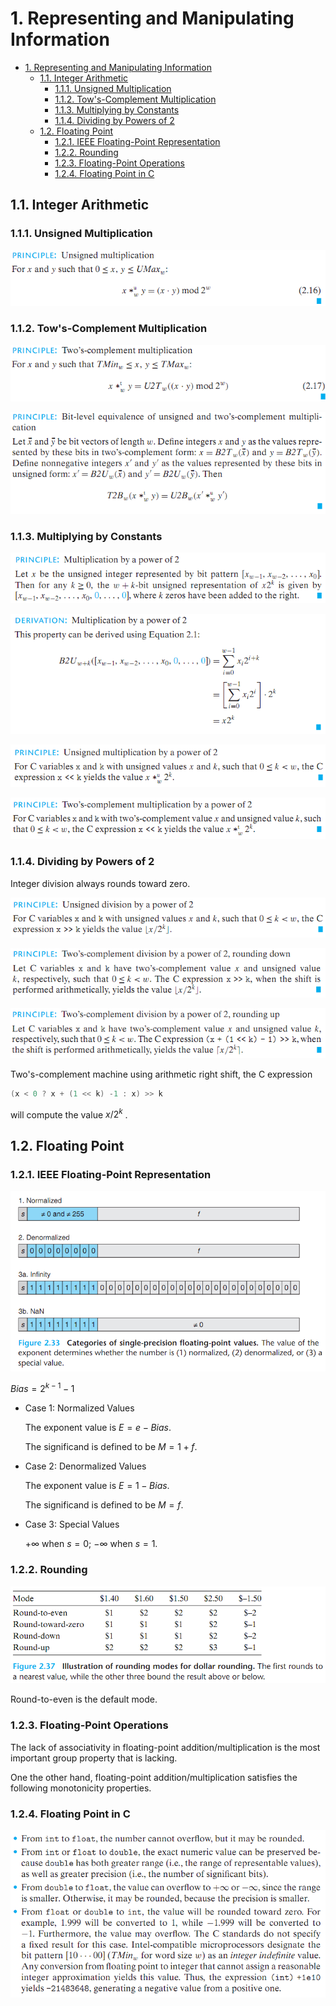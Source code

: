 # 1. Representing and Manipulating Information

<!-- TOC -->

- [1. Representing and Manipulating Information](#1-representing-and-manipulating-information)
  - [1.1. Integer Arithmetic](#11-integer-arithmetic)
    - [1.1.1. Unsigned Multiplication](#111-unsigned-multiplication)
    - [1.1.2. Tow's-Complement Multiplication](#112-tows-complement-multiplication)
    - [1.1.3. Multiplying by Constants](#113-multiplying-by-constants)
    - [1.1.4. Dividing by Powers of 2](#114-dividing-by-powers-of-2)
  - [1.2. Floating Point](#12-floating-point)
    - [1.2.1. IEEE Floating-Point Representation](#121-ieee-floating-point-representation)
    - [1.2.2. Rounding](#122-rounding)
    - [1.2.3. Floating-Point Operations](#123-floating-point-operations)
    - [1.2.4. Floating Point in C](#124-floating-point-in-c)

<!-- /TOC -->

## 1.1. Integer Arithmetic

### 1.1.1. Unsigned Multiplication

![Unsigned Multiplication](./images/unsigned_multiplication.png)

### 1.1.2. Tow's-Complement Multiplication

![Unsigned Multiplication](./images/tows-complement_multiplication.png)

![bit-level_equivalence_multiplication](./images/bit-level_equivalence_multiplication.png)

### 1.1.3. Multiplying by Constants

![multiplication_by_a_power_of_2](./images/multiplication_by_a_power_of_2.png)

![derivation_multiplication_by_a_power_of_2.png](./images/derivation_multiplication_by_a_power_of_2.png)

![unsigned_multiplication_by_a_power_of_2.png](./images/unsigned_multiplication_by_a_power_of_2.png)

![twos-complement_multiplication_by_a_power_of_2.png](./images/twos-complement_multiplication_by_a_power_of_2.png)

### 1.1.4. Dividing by Powers of 2

Integer division always rounds toward zero.

![unsigned_division_by_a_power_of_2.png](./images/unsigned_division_by_a_power_of_2.png)

![twos-complement_division_by_a_power_of_2_round_down.png](./images/twos-complement_division_by_a_power_of_2_round_down.png)

![twos-complement_division_by_a_power_of_2_round_up.png](./images/twos-complement_division_by_a_power_of_2_round_up.png)

Two's-complement machine using arithmetic right shift, the C expression

```c
(x < 0 ? x + (1 << k) -1 : x) >> k
```

will compute the value $x/2^k$ .

## 1.2. Floating Point

### 1.2.1. IEEE Floating-Point Representation

![IEEE_representation_categories.png](./images/IEEE_representation_categories.png)

$Bias = 2^{k-1}-1$

- Case 1: Normalized Values

  The exponent value is $E = e - Bias$.

  The significand is defined to be $M = 1 + f$.

- Case 2: Denormalized Values

  The exponent value is $E = 1 - Bias$.

  The significand is defined to be $M = f$.

- Case 3: Special Values

  $+\infty$ when $s = 0$; $-\infty$ when $s = 1$.

### 1.2.2. Rounding

![rounding_four_mode.png](./images/rounding_four_mode.png)

Round-to-even is the default mode.

### 1.2.3. Floating-Point Operations

The lack of associativity in floating-point addition/multiplication is the most important group property that is lacking.

One the other hand, floating-point addition/multiplication satisfies the following monotonicity properties.

### 1.2.4. Floating Point in C

![float_cast_in_C.png](./images/float_cast_in_C.png)